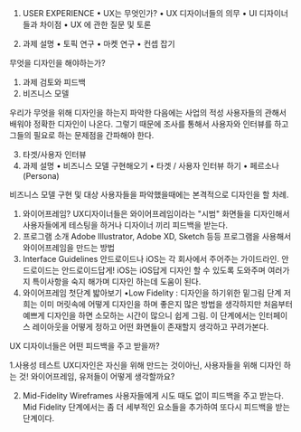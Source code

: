 
1. USER EXPERIENCE
• UX는 무엇인가?
• UX 디자이너들의 의무
• UI 디자이너들과 차이점
• UX 에 관한 질문 및 토론

2. 과제 설명
• 토픽 연구
• 마켓 연구
• 컨셉 잡기

무엇을 디자인을 해야하는가? 

1. 과제 검토와 피드백
2. 비즈니스 모델

우리가 무엇을 위해 디자인을 하는지 파악한 다음에는 사업의 적성 사용자들의 관해서 배워야 정확한 디자인이 나온다. 그렇기 때문에 조사를 통해서 사용자와 인터뷰를 하고 그들의 필요로 하는 문제점을 간파해야 한다. 

3. 타겟/사용자 인터뷰
4. 과제 설명
• 비즈니스 모델 구현해오기
• 타겟 / 사용자 인터뷰 하기
• 페르소나 (Persona)

비즈니스 모델 구현 및 대상 사용자들을 파악했을때에는 본격적으로 디자인을 할 차례. 

1. 와이어프레임?
UX디자이너들은 와이어프레임이라는 "시범" 화면들을 디자인해서 사용자들에게 테스팅을 하거나 디자이너 끼리 피드백을 받는다.
2. 프로그램 소개
Adobe Illustrator, Adobe XD, Sketch 등등 프로그램을 사용해서 와이어프레임을 만드는 방법
3. Interface Guidelines
안드로이드나 iOS는 각 회사에서 주어주는 가이드라인. 안드로이드는 안드로이드답게! iOS는 iOS답게 디자인 할 수 있도록 도와주며 여러가지 특이사항을 숙지 해가며 디자인 하는데 도움이 된다. 
3. 와이어프레임 첫단계 밟아보기
•Low Fidelity : 디자인을 하기위한 밑그림 단계
저희는 이미 머릿속에 어떻게 디자인을 하며 좋은지 많은 방법을 생각하지만 처음부터 예쁘게 디자인을 하면 소모하는 시간이 많으니 쉽게 그림. 이 단계에서는 인터페이스 레이아웃을 어떻게 정하고 어떤 화면들이 존재할지 생각하고 꾸려가본다.

UX 디자이너들은 어떤 피드백을 주고 받을까?

1.사용성 테스트
UX디자인은 자신을 위해 만드는 것이아닌, 사용자들을 위해 디자인 하는 것! 와이어프레임, 유저들이 어떻게 생각할까요?

2. Mid-Fidelity Wireframes
사용자들에게 시도 때도 없이 피드백을 주고 받는다. Mid Fidelity 단계에서는 좀 더 세부적인 요소들을 추가하여 또다시 피드백을 받는 단계이다.
